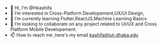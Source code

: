 - 👋 Hi, I’m @Hkashifa
- 👀 I’m interested in Cross-Platform Developement,UX/UI Design,
- 🌱 I’m currently learning Flutter,ReactJS,Machine Learning Basics
- 💞️ I’m looking to collaborate on any project related to UI/UX and Cross Platform Mobile Developement.
- 📫 How to reach me ,here's my email kashifa@iut-dhaka.edu

<!---
Hkashifa/Hkashifa is a ✨ special ✨ repository because its `README.md` (this file) appears on your GitHub profile.
You can click the Preview link to take a look at your changes.
--->
